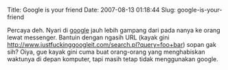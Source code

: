 Title: Google is your friend
Date: 2007-08-13 01:18:44
Slug: google-is-your-friend

Percaya deh. Nyari di <a href="http://google.com">google</a> jauh lebih gampang dari pada nanya ke orang lewat messenger. Bantuin dengan ngasih URL (kayak gini <a href="http://www.justfuckinggoogleit.com/search.pl?query=foo+bar">http://www.justfuckinggoogleit.com/search.pl?query=foo+bar</a>) sopan gak sih? Oiya, gue kayak gini cuma buat orang-orang yang menghabiskan waktunya di depan komputer, tapi masih tetap tidak menggunakan google.